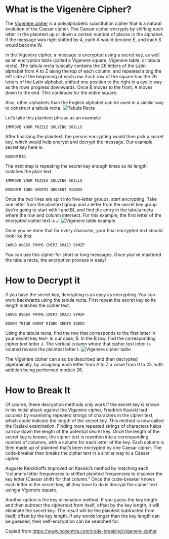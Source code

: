 # What is the Vigenère Cipher?

The [Vigenère cipher](https://en.wikipedia.org/wiki/Vigen%C3%A8re_cipher) is a polyalphabetic substitution cipher that is a natural evolution of the Caesar cipher. The Caesar cipher encrypts by shifting each letter in the plaintext up or down a certain number of places in the alphabet. If the message was right shifted by 4, each A would become E, and each S would become W.

In the Vigenère cipher, a message is encrypted using a secret key, as well as an encryption table (called a Vigenere square, Vigenere table, or tabula recta). The tabula recta typically contains the 26 letters of the Latin alphabet from A to Z along the top of each column, and repeated along the left side at the beginning of each row. Each row of the square has the 26 letters of the Latin alphabet, shifted one position to the right in a cyclic way as the rows progress downwards. Once B moves to the front, A moves down to the end. This continues for the entire square.

Also, other alphabets than the English alphabet can be used in a similar way to construct a tabula recta.
![Tabula Recta](https://www.boxentriq.com/img/vigenere-table1.png)

Let’s take this plaintext phrase as an example:

```
IMPROVE YOUR PUZZLE SOLVING SKILLS
```

After finalizing the plaintext, the person encrypting would then pick a secret key, which would help encrypt and decrypt the message. Our example secret key here is:

```
BOXENTRIQ
```

The next step is repeating the secret key enough times so its length matches the plain text.

```
IMPROVE YOUR PUZZLE SOLVING SKILLS
```

```
BOXENTR IQBO XENTRI QBOXENT RIQBOX
```

Once the two lines are split into five-letter groups, start encrypting. Take one letter from the plaintext group and a letter from the secret key group (we’re going to start with I and B), and find the entry in the tabula recta where the row and column intersect. For this example, the first letter of the encrypted cipher text is J.
![Vigenere table example](https://www.boxentriq.com/img/vigenere-table2.png)

Once you’ve done that for every character, your final encrypted text should look like this:

```
JAMVB OVGEV FMYMS CMIPZ SMAZJ SYMZP
```

You can use this cipher for short or long messages. Once you’ve mastered the tabula recta, the encryption process is easy!

# How to Decrypt it

If you have the secret key, decrypting is as easy as encrypting. You can work backwards using the tabula recta. First repeat the secret key so its length matches the cipher text.

```
JAMVB OVGEV FMYMS CMIPZ SMAZJ SYMZP
```

```
BOXEN TRIQB OXENT RIQBO XENTR IQBOX
```

Using the tabula recta, find the row that corresponds to the first letter in your secret key text- in our case, B. In the B row, find the corresponding cipher text letter J. The vertical column where that cipher text letter is located reveals the plaintext letter I.
![Vigenère cipher table](https://www.boxentriq.com/img/vigenere-table3.png)

The Vigenère cipher can also be described and then decrypted algebraically, by assigning each letter from A to Z a value from 0 to 25, with addition being performed modulo 26.

# How to Break It

Of course, these decryption methods only work if the secret key is known. In his initial attack against the Vigenère cipher, Friedrich Kasiski had success by examining repeated strings of characters in the cipher text, which could indicate the length of the secret key. This method is now called the Kasiski examination. Finding more repeated strings of characters helps narrow down the length of the potential secret key. Once the length of the secret key is known, the cipher text is rewritten into a corresponding number of columns, with a column for each letter of the key. Each column is then made up of plaintext that’s been encrypted by one Caesar cipher. The code-breaker then breaks the cipher text in a similar way to a Caesar cipher.

Auguste Kerckhoffs improved on Kasiski’s method by matching each “column's letter frequencies to shifted plaintext frequencies to discover the key letter (Caesar shift) for that column.” Once the code-breaker knows each letter in the secret key, all they have to do is decrypt the cipher text using a Vigenere square.

Another option is the key elimination method. If you guess the key length and then subtract the ciphertext from itself, offset by the key length, it will eliminate the secret key. The result will be the plaintext subtracted from itself, offset by the key length. If any words longer than the key length can be guessed, their self-encryption can be searched for.

Copied from <https://www.boxentriq.com/code-breaking/vigenere-cipher>
